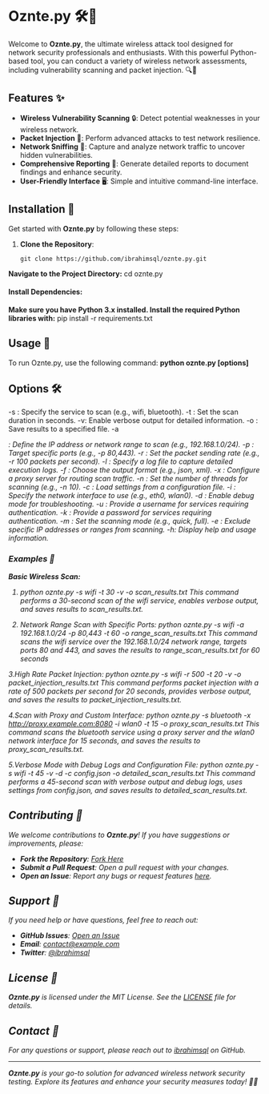 # Oznte.py 🛠️📡

Welcome to **Oznte.py**, the ultimate wireless attack tool designed for network security professionals and enthusiasts. With this powerful Python-based tool, you can conduct a variety of wireless network assessments, including vulnerability scanning and packet injection. 🔍🚀

## Features ✨

- **Wireless Vulnerability Scanning** 🔒: Detect potential weaknesses in your wireless network.
- **Packet Injection** 💉: Perform advanced attacks to test network resilience.
- **Network Sniffing** 📶: Capture and analyze network traffic to uncover hidden vulnerabilities.
- **Comprehensive Reporting** 📑: Generate detailed reports to document findings and enhance security.
- **User-Friendly Interface** 🖥️: Simple and intuitive command-line interface.

## Installation 🚀

Get started with **Oznte.py** by following these steps:

1. **Clone the Repository**:

   ```
   git clone https://github.com/ibrahimsql/oznte.py.git

**Navigate to the Project Directory:**
cd oznte.py

#### Install Dependencies:
**Make sure you have Python 3.x installed. Install the required Python libraries with:**
pip install -r requirements.txt

## Usage 🎯
To run Oznte.py, use the following command:
**python oznte.py [options]**

## Options 🛠️
-s <service>: Specify the service to scan (e.g., wifi, bluetooth).
-t <duration>: Set the scan duration in seconds.
-v: Enable verbose output for detailed information.
-o <file>: Save results to a specified file.
-a <address>: Define the IP address or network range to scan (e.g., 192.168.1.0/24).
-p <port>: Target specific ports (e.g., -p 80,443).
-r <rate>: Set the packet sending rate (e.g., -r 100 packets per second).
-l <logfile>: Specify a log file to capture detailed execution logs.
-f <format>: Choose the output format (e.g., json, xml).
-x <proxy>: Configure a proxy server for routing scan traffic.
-n <threads>: Set the number of threads for scanning (e.g., -n 10).
-c <config>: Load settings from a configuration file.
-i <interface>: Specify the network interface to use (e.g., eth0, wlan0).
-d <debug>: Enable debug mode for troubleshooting.
-u <username>: Provide a username for services requiring authentication.
-k <password>: Provide a password for services requiring authentication.
-m <mode>: Set the scanning mode (e.g., quick, full).
-e <exclude>: Exclude specific IP addresses or ranges from scanning.
-h: Display help and usage information.

### Examples 🌟
**Basic Wireless Scan:**
1. python oznte.py -s wifi -t 30 -v -o scan_results.txt
This command performs a 30-second scan of the wifi service, enables verbose output, and saves results to scan_results.txt.

2. Network Range Scan with Specific Ports:
python oznte.py -s wifi -a 192.168.1.0/24 -p 80,443 -t 60 -o range_scan_results.txt
This command scans the wifi service over the 192.168.1.0/24 network range, targets ports 80 and 443, and saves the results to range_scan_results.txt for 60 seconds

3.High Rate Packet Injection:
python oznte.py -s wifi -r 500 -t 20 -v -o packet_injection_results.txt
This command performs packet injection with a rate of 500 packets per second for 20 seconds, provides verbose output, and saves the results to packet_injection_results.txt.

4.Scan with Proxy and Custom Interface:
python oznte.py -s bluetooth -x http://proxy.example.com:8080 -i wlan0 -t 15 -o proxy_scan_results.txt
This command scans the bluetooth service using a proxy server and the wlan0 network interface for 15 seconds, and saves the results to proxy_scan_results.txt.

5.Verbose Mode with Debug Logs and Configuration File:
python oznte.py -s wifi -t 45 -v -d -c config.json -o detailed_scan_results.txt
This command performs a 45-second scan with verbose output and debug logs, uses settings from config.json, and saves results to detailed_scan_results.txt.

## Contributing 🤝

We welcome contributions to **Oznte.py**! If you have suggestions or improvements, please:

- **Fork the Repository**: [Fork Here](https://github.com/ibrahimsql/oznte.py/fork)
- **Submit a Pull Request**: Open a pull request with your changes.
- **Open an Issue**: Report any bugs or request features [here](https://github.com/ibrahimsql/oznte.py/issues).

## Support 💬

If you need help or have questions, feel free to reach out:

- **GitHub Issues**: [Open an Issue](https://github.com/ibrahimsql/oznte.py/issues)
- **Email**: contact@example.com
- **Twitter**: [@ibrahimsql](https://twitter.com/ibrahimsql)

## License 📜

**Oznte.py** is licensed under the MIT License. See the [LICENSE](LICENSE) file for details.

## Contact 📧

For any questions or support, please reach out to [ibrahimsql](https://github.com/ibrahimsql) on GitHub.

---

**Oznte.py** is your go-to solution for advanced wireless network security testing. Explore its features and enhance your security measures today! 🔐🔧



